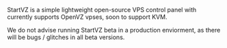 StartVZ is a simple lightweight open-source VPS control panel with currently supports OpenVZ vpses, soon to support KVM.

We do not advise running StartVZ beta in a production enviorment, as there will be bugs / glitches in all beta versions.

